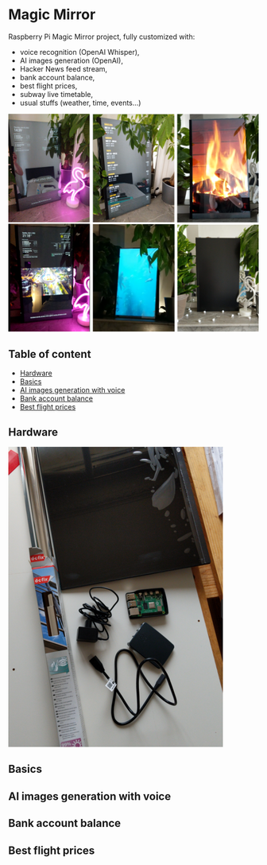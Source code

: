# Magic Mirror

Raspberry Pi Magic Mirror project, fully customized with:
 * voice recognition (OpenAI Whisper),
 * AI images generation (OpenAI),
 * Hacker News feed stream,
 * bank account balance,
 * best flight prices,
 * subway live timetable,
 * usual stuffs (weather, time, events...)

![image](pictures/001.png)

## Table of content

 * [Hardware](#hardware)
 * [Basics](#basics)
 * [AI images generation with voice](#ai-images-generation-with-voice)
 * [Bank account balance](#bank-account-balance)
 * [Best flight prices](#best-flight-prices)

## Hardware

![image](pictures/002.png)

## Basics

## AI images generation with voice

## Bank account balance

## Best flight prices
